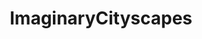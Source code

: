 ---
title: ImaginaryCityscapes
crosslinks:
- chinafuturism
- ImaginaryHalo
- Pixiv
- ImaginaryMindscapes
- TheWayWeWereOnVideo
- Imaginaryvessels
- BirdsForScale
- houston
- ImaginaryDwellings
- ImaginaryTechnology
- ImaginaryAirships
- ImaginaryFaeries
- ImaginaryMerchants
- ImaginaryStories
- ImaginaryGiants
---